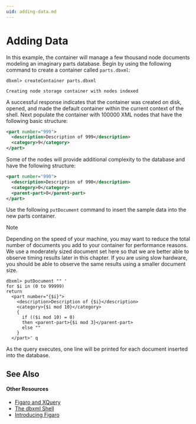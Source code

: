 ```yaml
---
uid: adding-data.md
---
```


# Adding Data

In this example, the container will manage a few thousand node documents modeling an imaginary parts database. Begin by using the following command to create a container called `parts.dbxml`:


```
dbxml> createContainer parts.dbxml

Creating node storage container with nodes indexed
```

A successful response indicates that the container was created on disk, opened, and made the default container within the current context of the shell. Next populate the container with 100000 XML nodes that have the following basic structure:

``` XML
<part number="999">
  <description>Description of 999</description>
  <category>9</category>
</part>
```

Some of the nodes will provide additional complexity to the database and have the following structure:

``` XML
<part number="990">
  <description>Description of 990</description>
  <category>0</category>
  <parent-part>0</parent-part>
</part>
```

Use the following `putDocument` command to insert the sample data into the new parts container.
>[!NOTE]
>Depending on the speed of your machine, you may want to reduce the total number of documents you add to your container for performance reasons. We use a moderately sized document set here so that we are better able to observe timing results later in this chapter. If you are using slow hardware, you should be able to observe the same results using a smaller document size.

```
dbxml> putDocument "" '
for $i in (0 to 99999) 
return 
  <part number="{$i}">
    <description>Description of {$i}</description>
    <category>{$i mod 10}</category>
    {
      if (($i mod 10) = 0) 
      then <parent-part>{$i mod 3}</parent-part> 
      else ""
    }
  </part>' q
```

As the query executes, one line will be printed for each document inserted into the database.



## See Also


#### Other Resources
* [Figaro and XQuery](xref:figaro-and-xquery.md)
* [The dbxml Shell](xref:the-dbxml-shell.md)
* [Introducing Figaro](xref:intro.md)
